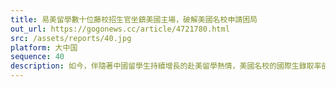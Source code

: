 ```yaml
---
title: 易美留學數十位藤校招生官坐鎮美國主場，破解美國名校申請困局
out_url: https://gogonews.cc/article/4721780.html
src: /assets/reports/40.jpg
platform: 大中国
sequence: 40
description: 如今，伴隨著中國留學生持續增長的赴美留學熱情，美國名校的國際生錄取率卻逐年下降。留學諮詢機構較低的市場準入門檻使留學諮詢行業亂象頻發。個別機構利用監管的缺失與資訊的不對稱，欺瞞客戶，弄虛作假，造成學生和家長時間與金錢的雙重損失。赴美留學競爭愈演愈烈，文化差異與偏見亦險象叢生。如何超越文化差異，如何打破資訊不對稱的鴻溝，是所有中國學子與家長當下最焦慮的問題之一。
---
```

